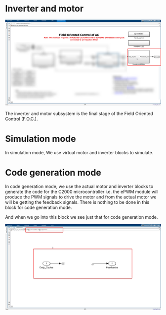 # Inverter and motor

![alt text](..\images\writings_image-38.png)

The inverter and motor subsystem is the final stage of the Field Oriented Control (F.O.C.).

# Simulation mode

In simulation mode, We use virtual motor and inverter blocks to simulate.

# Code generation mode

In code generation mode, we use the actual motor and inverter blocks to generate the code for the C2000 microcontroller i.e. the ePWM module will produce the PWM signals to drive the motor and from the actual motor we will be getting the feedback signals. There is nothing to be done in this block for code generation mode.

And when we go into this block we see just that for code generation mode.

![alt text](..\images\writings_image-40.png)

